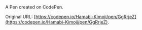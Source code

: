 # 

A Pen created on CodePen.

Original URL: [https://codepen.io/Hamabi-Kimoji/pen/GgRrjeZ](https://codepen.io/Hamabi-Kimoji/pen/GgRrjeZ).

